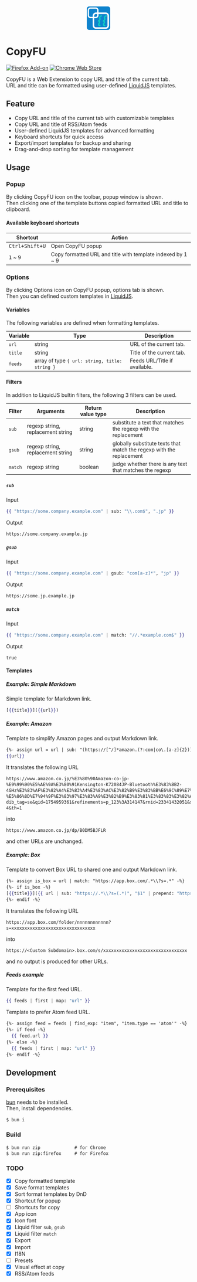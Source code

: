 <p align="center">
  <picture style="vertical-align: bottom;">
    <img src="./src/assets/icon.png" height="64">
  </picture>
</p>

# CopyFU

[![Firefox Add-on](https://img.shields.io/amo/v/copyfu?style=for-the-badge)](https://addons.mozilla.org/ja/firefox/addon/copyfu/)
[![Chrome Web Store](https://img.shields.io/chrome-web-store/v/egakkoaaohhnfppfhccbklamlcdfabff?style=for-the-badge&color=blue)](https://chromewebstore.google.com/detail/copyfu/egakkoaaohhnfppfhccbklamlcdfabff)

CopyFU is a Web Extension to copy URL and title of the current tab.  
URL and title can be formatted using user-defined [LiquidJS](https://liquidjs.com) templates.

## Feature

- Copy URL and title of the current tab with customizable templates
- Copy URL and title of RSS/Atom feeds
- User-defined LiquidJS templates for advanced formatting
- Keyboard shortcuts for quick access
- Export/import templates for backup and sharing
- Drag-and-drop sorting for template management

## Usage

### Popup

By clicking CopyFU icon on the toolbar, popup window is shown.  
Then clicking one of the template buttons copied formatted URL and title to clipboard.

#### Available keyboard shortcuts

| Shortcut                    | Action                                                      |
| ---                         | ---                                                         |
| <kbd>Ctrl+Shift+U</kbd>     | Open CopyFU popup                                           |
| <kbd>1</kbd> ~ <kbd>9</kbd> | Copy formatted URL and title with template indexed by 1 ~ 9 |

### Options

By clicking Options icon on CopyFU popup, options tab is shown.  
Then you can defined custom templates in [LiquidJS](https://liquidjs.com).

#### Variables

The following variables are defined when formatting templates.

| Variable | Type                                           | Description                   |
| ---      | ---                                            | ---                           |
| `url`    | string                                         | URL of the current tab.       |
| `title`  | string                                         | Title of the current tab.     |
| `feeds`  | array of type `{ url: string, title: string }` | Feeds URL/Title if available. |

#### Filters

In addition to LiquidJS bultin filters, the following 3 filters can be used.

| Filter  | Arguments                         | Return value type | Description                                                          |
| ---     | ---                               | ---               | ---                                                                  |
| `sub`   | regexp string, replacement string | string            | substitute a text that matches the regexp with the replacement       |
| `gsub`  | regexp string, replacement string | string            | globally substitute texts that match the regexp with the replacement |
| `match` | regexp string                     | boolean           | judge whether there is any text that matches the regexp              |

##### `sub`

Input

```mustache
{{ "https://some.company.example.com" | sub: "\\.com$", ".jp" }}
```

Output

```
https://some.company.example.jp
```

##### `gsub`

Input

```mustache
{{ "https://some.company.example.com" | gsub: "com[a-z]*", "jp" }}
```

Output

```
https://some.jp.example.jp
```

##### `match`

Input

```mustache
{{ "https://some.company.example.com" | match: "//.*example.com$" }}
```

Output

```
true
```

#### Templates

##### Example: Simple Markdown

Simple template for Markdown link.

```mustache
[{{title}}]({{url}})
```

##### Example: Amazon

Template to simplify Amazon pages and output Markdown link.

```mustache
{%- assign url = url | sub: "(https://[^/]*amazon.(?:com|co\.[a-z]{2}))/.*(/dp/[^/?]+).*", "$1$2" -%}
{{url}}
```

It translates the following URL

```
https://www.amazon.co.jp/%E3%80%90Amazon-co-jp-%E9%99%90%E5%AE%9A%E3%80%91Kensington-K72084JP-Bluetooth%E3%83%BB2-4GHz%E3%83%AF%E3%82%A4%E3%83%A4%E3%83%AC%E3%82%B9%E3%83%BB%E6%9C%89%E7%B7%9A%E6%8E%A5%E7%B6%9A%E5%AF%BE%E5%BF%9C-%E5%86%8D%E7%94%9F%E3%83%97%E3%83%A9%E3%82%B9%E3%83%81%E3%83%83%E3%82%AF%E4%BD%BF%E7%94%A8/dp/B0DM5BJFLR/ref=sr_1_4?dib_tag=se&qid=1754959361&refinements=p_123%3A314147&rnid=23341432051&s=computers&sr=1-4&th=1
```

into

```
https://www.amazon.co.jp/dp/B0DM5BJFLR
```

and other URLs are unchanged.

##### Example: Box

Template to convert Box URL to shared one and output Markdown link.

```mustache
{%- assign is_box = url | match: "https://app.box.com/.*\\?s=.*" -%}
{%- if is_box -%}
[{{title}}]({{ url | sub: "https://.*\\?s=(.*)", "$1" | prepend: "https://<Custom Subdomain>.box.com/s/" }})
{%- endif -%}
```

It translates the following URL

```
https://app.box.com/folder/nnnnnnnnnnnn?s=xxxxxxxxxxxxxxxxxxxxxxxxxxxxxxxx
```

into

```
https://<Custom Subdomain>.box.com/s/xxxxxxxxxxxxxxxxxxxxxxxxxxxxxxxx
```

and no output is produced for other URLs.

##### Feeds example

Template for the first feed URL.

```mustache
{{ feeds | first | map: "url" }}
```

Template to prefer Atom feed URL.

```mustache
{%- assign feed = feeds | find_exp: "item", "item.type == 'atom'" -%}
{%- if feed -%}
  {{ feed.url }}
{%- else -%}
  {{ feeds | first | map: "url" }}
{%- endif -%}
```

## Development

### Prerequisites

[bun](https://bun.sh) needs to be installed.  
Then, install dependencies.

```console
$ bun i
```

### Build

```console
$ bun run zip             # for Chrome
$ bun run zip:firefox     # for Firefox
```

### TODO

- [x] Copy formatted template
- [x] Save format templates
- [x] Sort format templates by DnD
- [x] Shortcut for popup
- [ ] Shortcuts for copy
- [x] App icon
- [x] Icon font
- [x] Liquid filter `sub`, `gsub`
- [x] Liquid filter `match`
- [x] Export
- [x] Import
- [x] I18N
- [ ] Presets
- [x] Visual effect at copy
- [x] RSS/Atom feeds
